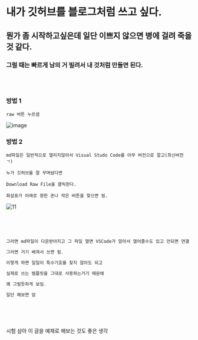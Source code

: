 

# 내가 깃허브를 블로그처럼 쓰고 싶다.

## 뭔가 좀 시작하고싶은데 일단 이쁘지 않으면 병에 걸려 죽을 것 같다.

### 그럴 때는 빠르게 남의 거 빌려서 내 것처럼 만들면 된다.

<br><br>

### 방법 1
```
raw 버튼 누르셈
```

![image](https://github.com/NekoAllergy/Exploration-Journal/assets/109721521/0f019be0-bee5-477f-a1c3-b88166f22f7d)


### 방법 2

```
md파일은 일반적으로 열리지않아서 Visual Studo Code를 아무 버전으로 깔고(최신버전 ㄱ)

누가 깃허브를 잘 꾸며놨다면

Download Raw File을 클릭한다.

화살표가 아래로 향한 존나 작은 버튼을 찾으면 됨.
```

![11](https://github.com/NekoAllergy/Exploration-Journal/assets/109721521/5ee1be1b-f452-4edc-b266-96bf22917543)

<br><br><br>
```java
그러면 md파일이 다운받아지고 그 파일 열면 VSCode가 알아서 열어줄수도 있고 안되면 연결 프로그램으로 직접 열면 됨.

그러면 거기 베껴서 쓰면 됨.

이렇게 하면 일일이 특수기호를 찾지 않아도 되고

실제로 쓰는 템플릿을 그대로 사용하는거기 때문에

꽤 그럴듯하게 보임.

일단 해보면 암
```

<br><br><br>


시험 삼아 이 글을 예재로 해보는 것도 좋은 생각
